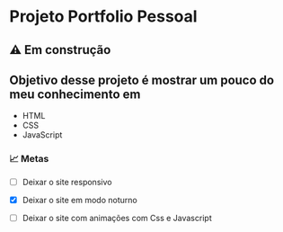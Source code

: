 # Projeto Portfolio Pessoal
 ## ⚠️ Em construção

## Objetivo desse projeto é mostrar um pouco do meu conhecimento em<br> 
<ul>
	<li>HTML</li>
	<li>CSS</li>
	<li>JavaScript</li>
</ul>

 ### 📈 Metas 

- [ ] Deixar o site responsivo
- [x] Deixar o site em modo noturno
- [ ] Deixar o site com animações com Css e Javascript


